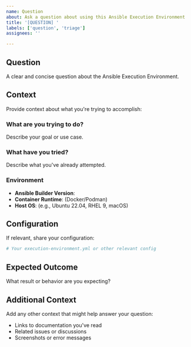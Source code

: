 ```yaml
---
name: Question
about: Ask a question about using this Ansible Execution Environment
title: '[QUESTION] '
labels: ['question', 'triage']
assignees: ''

---
```


## Question
A clear and concise question about the Ansible Execution Environment.

## Context
Provide context about what you're trying to accomplish:

### What are you trying to do?
Describe your goal or use case.

### What have you tried?
Describe what you've already attempted.

### Environment
- **Ansible Builder Version**: 
- **Container Runtime**: (Docker/Podman)
- **Host OS**: (e.g., Ubuntu 22.04, RHEL 9, macOS)

## Configuration
If relevant, share your configuration:

```yaml
# Your execution-environment.yml or other relevant config
```

## Expected Outcome
What result or behavior are you expecting?

## Additional Context
Add any other context that might help answer your question:
- Links to documentation you've read
- Related issues or discussions
- Screenshots or error messages
